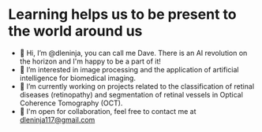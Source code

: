 # Learning helps us to be present to the world around us

- 👋 Hi, I’m @dleninja, you can call me Dave. There is an AI revolution on the horizon and I'm happy to be a part of it!
- 👀 I’m interested in image processing and the application of artificial intelligence for biomedical imaging.
- 🌱 I’m currently working on projects related to the classification of retinal diseases (retinopathy) and segmentation of retinal vessels in Optical Coherence Tomography (OCT).
- 📧 I'm open for collaboration, feel free to contact me at dleninja117@gmail.com

<!---
dleninja/dleninja is a ✨ special ✨ repository because its `README.md` (this file) appears on your GitHub profile.
You can click the Preview link to take a look at your changes.
--->
